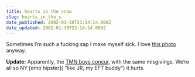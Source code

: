 ```yaml
---
title: hearts in the snow
slug: hearts_in_the_s
date_published: 2002-01-30T23:14:14.000Z
date_updated: 2002-01-30T23:14:14.000Z
---
```


Sometimes I’m such a fucking sap I make myself sick. I love [this photo](http://www.sylloge.com/personal/2002_01_01_s.html#9205551) anyway.

**Update:** Apparently, the [TMN boys concur](http://www.themorningnews.org/archive_updates/001591.html#001591), with the same misgivings. We’re all so NY [emo hipster]( "like JR, my EFT buddy") it hurts.
